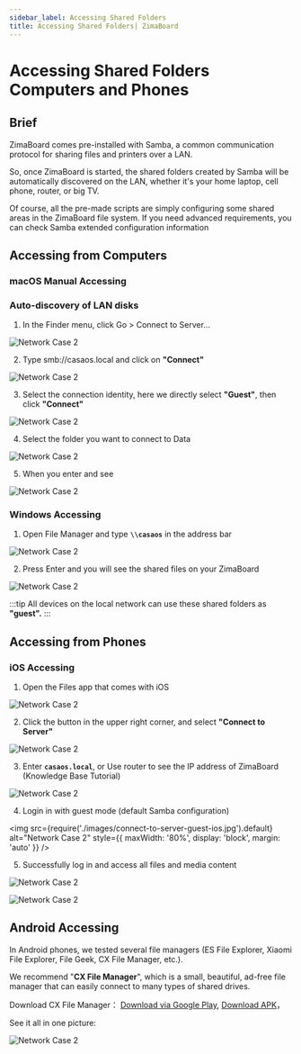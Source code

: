 ```yaml
---
sidebar_label: Accessing Shared Folders
title: Accessing Shared Folders| ZimaBoard
---
```


# Accessing Shared Folders Computers and Phones

## Brief

ZimaBoard comes pre-installed with Samba, a common communication protocol for sharing files and printers over a LAN.

So, once ZimaBoard is started, the shared folders created by Samba will be automatically discovered on the LAN, whether it's your home laptop, cell phone, router, or big TV.

Of course, all the pre-made scripts are simply configuring some shared areas in the ZimaBoard file system. If you need advanced requirements, you can check Samba extended configuration information

## Accessing from Computers

### macOS Manual Accessing

### Auto-discovery of LAN disks

1. In the Finder menu, click Go > Connect to Server...

<p><img
  src={require('./images/finder-go.png').default}
  alt="Network Case 2"
  style={{
    maxWidth: '80%',
    display: 'block',
    margin: 'auto'
    }}
/></p>

2. Type smb://casaos.local and click on **"Connect"**

<p><img
  src={require('./images/mac-connect-to-casaos-mac.png').default}
  alt="Network Case 2"
  style={{
    maxWidth: '80%',
    display: 'block',
    margin: 'auto'
    }}
/></p>

3. Select the connection identity, here we directly select **"Guest"**, then click **"Connect"**

<p><img
  src={require('./images/mac-guest.png').default}
  alt="Network Case 2"
  style={{
    maxWidth: '80%',
    display: 'block',
    margin: 'auto'
    }}
/></p>

4. Select the folder you want to connect to Data

<p><img
  src={require('./images/connect-to-data.png').default}
  alt="Network Case 2"
  style={{
    maxWidth: '80%',
    display: 'block',
    margin: 'auto'
    }}
/></p>

5. When you enter and see

<p><img
  src={require('./images/see-data-file.png').default}
  alt="Network Case 2"
  style={{
    maxWidth: '80%',
    display: 'block',
    margin: 'auto'
    }}
/></p>

### Windows Accessing

1. Open File Manager and type **`\\casaos`** in the address bar

<p><img
  src={require('./images/win-file-manager.png').default}
  alt="Network Case 2"
  style={{
    maxWidth: '80%',
    display: 'block',
    margin: 'auto'
    }}
/></p>

2. Press Enter and you will see the shared files on your ZimaBoard

<p><img
  src={require('./images/win-see-data.png').default}
  alt="Network Case 2"
  style={{
    maxWidth: '80%',
    display: 'block',
    margin: 'auto'
    }}
/></p>

:::tip
All devices on the local network can use these shared folders as **"guest".**
:::

## Accessing from Phones

### iOS Accessing

1. Open the Files app that comes with iOS

<p><img
  src={require('./images/search-files-ios.jpg').default}
  alt="Network Case 2"
  style={{
    maxWidth: '80%',
    display: 'block',
    margin: 'auto'
    }}
/></p>

2. Click the button in the upper right corner, and select **"Connect to Server"**

<p><img
  src={require('./images/connect-to-server-ios.png').default}
  alt="Network Case 2"
  style={{
    maxWidth: '80%',
    display: 'block',
    margin: 'auto'
    }}
/></p>

3. Enter **`casaos.local`**, or Use router to see the IP address of ZimaBoard (Knowledge Base Tutorial)

<p><img
  src={require('./images/connect-server-ios.jpg').default}
  alt="Network Case 2"
  style={{
    maxWidth: '80%',
    display: 'block',
    margin: 'auto'
    }}
/></p>

4. Login in with guest mode (default Samba configuration)

<img
  src={require('./images/connect-to-server-guest-ios.jpg').default}
  alt="Network Case 2"
  style={{
    maxWidth: '80%',
    display: 'block',
    margin: 'auto'
    }}
/>

5. Successfully log in and access all files and media content

<p><img
  src={require('./images/see-data.jpg').default}
  alt="Network Case 2"
  style={{
    maxWidth: '80%',
    display: 'block',
    margin: 'auto'
    }}
/></p>

<p><img
  src={require('./images/see-data-file-ios.jpg').default}
  alt="Network Case 2"
  style={{
    maxWidth: '80%',
    display: 'block',
    margin: 'auto'
    }}
/></p>

## Android Accessing

In Android phones, we tested several file managers (ES File Explorer, Xiaomi File Explorer, File Geek, CX File Manager, etc.).

We recommend "**CX File Manager**", which is a small, beautiful, ad-free file manager that can easily connect to many types of shared drives.

Download CX File Manager：
[Download via Google Play](https://play.google.com/store/apps/details?id=com.cxinventor.file.explorer),
[Download APK](https://www.apkmirror.com/apk/cx-file-explorer/)，

See it all in one picture:

<p><img
  src={require('./images/android-get.gif').default}
  alt="Network Case 2"
  style={{
    maxWidth: '80%',
    display: 'block',
    margin: 'auto'
    }}
/></p>
